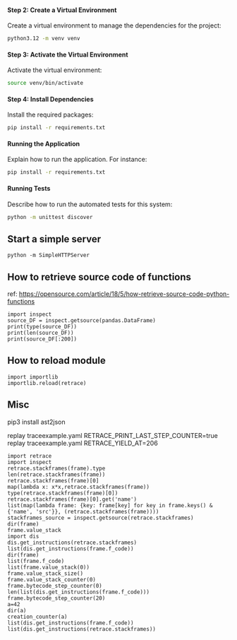 


#### Step 2: Create a Virtual Environment
Create a virtual environment to manage the dependencies for the project:

```bash
python3.12 -m venv venv
```

#### Step 3: Activate the Virtual Environment
Activate the virtual environment:

```bash
source venv/bin/activate
```

#### Step 4: Install Dependencies
Install the required packages:

```bash
pip install -r requirements.txt
```

#### Running the Application
Explain how to run the application. For instance:

```bash
pip install -r requirements.txt
```

#### Running Tests
Describe how to run the automated tests for this system:

```bash
python -m unittest discover
```


## Start a simple server

    python -m SimpleHTTPServer


## How to retrieve source code of functions

ref: https://opensource.com/article/18/5/how-retrieve-source-code-python-functions

```
import inspect
source_DF = inspect.getsource(pandas.DataFrame)
print(type(source_DF))
print(len(source_DF))
print(source_DF[:200])
```

## How to reload module

```
import importlib
importlib.reload(retrace)
```

## Misc

pip3 install ast2json

replay traceexample.yaml RETRACE_PRINT_LAST_STEP_COUNTER=true
replay traceexample.yaml RETRACE_YIELD_AT=206

```
import retrace
import inspect
retrace.stackframes(frame).type
len(retrace.stackframes(frame))
retrace.stackframes(frame)[0]
map(lambda x: x*x,retrace.stackframes(frame))
type(retrace.stackframes(frame)[0])
retrace.stackframes(frame)[0].get('name')
list(map(lambda frame: {key: frame[key] for key in frame.keys() & {'name', 'src'}}, (retrace.stackframes(frame))))
stackframes_source = inspect.getsource(retrace.stackframes)
dir(frame)
frame.value_stack
import dis
dis.get_instructions(retrace.stackframes)
list(dis.get_instructions(frame.f_code))
dir(frame)
list(frame.f_code)
list(frame.value_stack(0))
frame.value_stack_size()
frame.value_stack_counter(0)
frame.bytecode_step_counter(0)
len(list(dis.get_instructions(frame.f_code)))
frame.bytecode_step_counter(20)
a=42
dir(a)
creation_counter(a)
list(dis.get_instructions(frame.f_code))
list(dis.get_instructions(retrace.stackframes))
```

